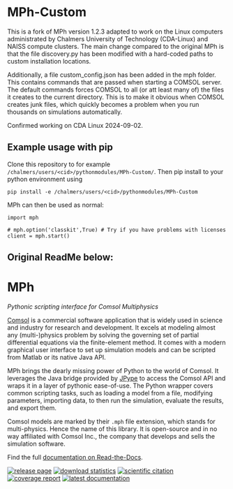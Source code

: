 ﻿# MPh-Custom
This is a fork of MPh version 1.2.3 adapted to work on the Linux computers administrated by Chalmers University of Technology (CDA-Linux) and NAISS compute clusters. The main change compared to the original MPh is that the file discovery.py has been modified with a hard-coded paths to custom installation locations.

Additionally, a file custom_config.json has been added in the mph folder. This contains commands that are passed when starting a COMSOL server. The default commands forces COMSOL to all (or att least many of) the files it creates to the current directory. This is to make it obvious when COMSOL creates junk files, which quickly becomes a problem when you run thousands on simulations automatically.

Confirmed working on CDA Linux 2024-09-02.



## Example usage with pip
Clone this repository to for example
`/chalmers/users/<cid>/pythonmodules/MPh-Custom/`. Then pip install to your python environment using 

    pip install -e /chalmers/users/<cid>/pythonmodules/MPh-Custom

MPh can then be used as normal:

    import mph

    # mph.option('classkit',True) # Try if you have problems with licenses
    client = mph.start()


## Original ReadMe below:

# MPh
*Pythonic scripting interface for Comsol Multiphysics*

[Comsol] is a commercial software application that is widely used in
science and industry for research and development. It excels at modeling
almost any (multi-)physics problem by solving the governing set of
partial differential equations via the finite-element method. It comes
with a modern graphical user interface to set up simulation models and
can be scripted from Matlab or its native Java API.

MPh brings the dearly missing power of Python to the world of Comsol.
It leverages the Java bridge provided by [JPype] to access the Comsol
API and wraps it in a layer of pythonic ease-of-use. The Python wrapper
covers common scripting tasks, such as loading a model from a file,
modifying parameters, importing data, to then run the simulation,
evaluate the results, and export them.

Comsol models are marked by their `.mph` file extension, which stands
for multi-physics. Hence the name of this library. It is open-source
and in no way affiliated with Comsol Inc., the company that develops
and sells the simulation software.

Find the full [documentation on Read-the-Docs][docs].

[Comsol]: https://www.comsol.com
[JPype]:  https://github.com/jpype-project/jpype
[docs]:   https://mph.readthedocs.io

[![release page](
    https://img.shields.io/pypi/v/mph.svg?label=release)](
    https://pypi.python.org/pypi/mph)
[![download statistics](
    https://img.shields.io/pypi/dm/MPh)](
    https://pypistats.org/packages/mph)
[![scientific citation](
    https://zenodo.org/badge/264718959.svg)](
    https://zenodo.org/badge/latestdoi/264718959)
[![coverage report](
    https://img.shields.io/codecov/c/github/MPh-py/MPh?token=02ZZ8ZJH3M)](
    https://codecov.io/gh/MPh-py/MPh)
[![latest documentation](
    https://readthedocs.org/projects/mph/badge/?version=latest)](
    https://mph.readthedocs.io/en/latest)